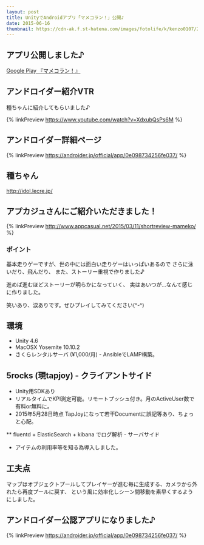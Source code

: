```yaml
---
layout: post
title: UnityでAndroidアプリ「マメコラン！」公開♪
date: 2015-06-16
thumbnail: https://cdn-ak.f.st-hatena.com/images/fotolife/k/kenzo0107/20150616/20150616004701.png
---
```


## アプリ公開しました♪

[Google Play 『マメコラン！』](https://play.google.com/store/apps/details?id=com.mameko.jp&hl=ja)


## アンドロイダー紹介VTR
種ちゃんに紹介してもらいました♪

{% linkPreview https://www.youtube.com/watch?v=XdxubQsPs6M %}

## アンドロイダー詳細ページ

{% linkPreview https://androider.jp/official/app/0e098734256fe037/ %}

## 種ちゃん

http://idol.lecre.jp/

## アプカジュさんにご紹介いただきました！

{% linkPreview http://www.appcasual.net/2015/03/11/shortreview-mameko/ %}



### ポイント

基本走りゲーですが、世の中には面白い走りゲーはいっぱいあるので
さらに泳いだり、飛んだり、
また、ストーリー重視で作りました♪

進めば進むほどストーリーが明らかになっていく、
実はあいつが...なんて感じに作りました。

笑いあり、涙ありです。ぜひプレイしてみてください(^-^)


## 環境

- Unity 4.6
- MacOSX Yosemite 10.10.2
- さくらレンタルサーバ (¥1,000/月) - AnsibleでLAMP構築。

## 5rocks (現tapjoy) - クライアントサイド

- Unity用SDKあり
- リアルタイムでKPI測定可能。リモートプッシュ付き。月のActiveUser数で有料or無料に。
- 2015年5月28日時点 TapJoyになって若干Documentに誤記等あり、ちょっと心配。

** fluentd + ElasticSearch + kibana でログ解析 - サーバサイド
- アイテムの利用率等を知る為導入しました。


## 工夫点

マップはオブジェクトプールしてプレイヤーが進む毎に生成する、カメラから外れたら再度プールに戻す、
という風に効率化しシーン間移動を素早くするようにしました。



## アンドロイダー公認アプリになりました♪

{% linkPreview https://androider.jp/official/app/0e098734256fe037/ %}
